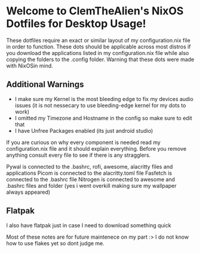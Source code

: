 # Welcome to ClemTheAlien's NixOS Dotfiles for Desktop Usage!
These dotfiles require an exact or similar layout of my configuration.nix file in order to function. These dots should be applicable across most distros if you download the applications listed in my configuration.nix file while also copying the folders to the .config folder. Warning that these dots were made with NixOSin mind.
## Additional Warnings
- I make sure my Kernel is the most bleeding edge to fix my devices audio issues (it is not nessecary to use bleeding-edge kernel for my dots to work)
- I omitted my Timezone and Hostname in the config so make sure to edit that
- I have Unfree Packages enabled (its just android studio)


If you are curious on why every component is needed read my configuration.nix file and it should explain everything. Before you remove anything consult every file to see if there is any stragglers.

Pywal is connected to the .bashrc, rofi, awesome, alacritty files and applications
Picom is connected to the alacritty.toml file
Fasfetch is connected to the .bashrc file
Nitrogen is connected to awesome and .bashrc files and folder (yes i went overkill making sure my wallpaper always appeared)

## Flatpak
I also have flatpak just in case I need to download something quick

Most of these notes are for future maintenece on my part :>
I do not know how to use flakes yet so dont judge me.
